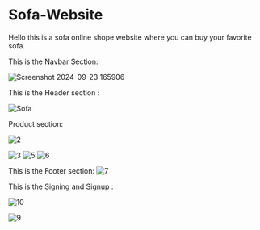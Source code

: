 # Sofa-Website
 Hello this is a sofa online shope website where you can buy your favorite sofa.

 This is the Navbar Section: 

 ![Screenshot 2024-09-23 165906](https://github.com/user-attachments/assets/5067f4fe-d30a-455c-93b3-1a66e89307e3)
 
 This is the Header section :
 
![Sofa](https://github.com/user-attachments/assets/3813d34b-cd07-4893-8ab1-c4891c3acef3)

Product section:

![2](https://github.com/user-attachments/assets/b3648496-e061-45fe-8a85-69c9effd88c8)


![3](https://github.com/user-attachments/assets/df506273-5086-4382-8a85-526ddb3ca738)
![5](https://github.com/user-attachments/assets/71989210-acbe-48d2-92f8-633785957d43)
![6](https://github.com/user-attachments/assets/a448e60c-07c8-4ca5-9313-3d4a6e092c20)

This is the Footer section: 
![7](https://github.com/user-attachments/assets/a364f07a-8a4e-4915-9be5-96921940e4d2)

This is the Signing and Signup :



![10](https://github.com/user-attachments/assets/ad3b247c-8402-4b43-875c-cc11543756ff)

![9](https://github.com/user-attachments/assets/b88c0cf1-973c-414d-aae2-4960aee4da5b)
